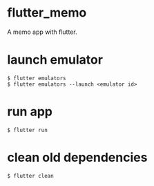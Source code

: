 # flutter_memo
A memo app with flutter.

# launch emulator

```
$ flutter emulators
$ flutter emulators --launch <emulator id>
```

# run app

```
$ flutter run
```

# clean old dependencies

```
$ flutter clean
```
